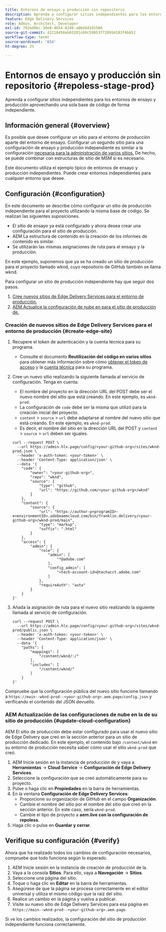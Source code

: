 ```yaml
---
title: Entornos de ensayo y producción sin repositorio
description: Aprenda a configurar sitios independientes para los entornos de ensayo y producción aprovechando una sola base de código de forma independiente.
feature: Edge Delivery Services
role: Admin, Architect, Developer
exl-id: 701bd9bc-30e8-4654-8248-a06d441d1504
source-git-commit: 42218450ab03201c69c59053f720954183f4b652
workflow-type: tm+mt
source-wordcount: '654'
ht-degree: 2%

---
```


# Entornos de ensayo y producción sin repositorio {#repoless-stage-prod}

Aprenda a configurar sitios independientes para los entornos de ensayo y producción aprovechando una sola base de código de forma independiente.

## Información general {#overview}

Es posible que desee configurar un sitio para el entorno de producción aparte del entorno de ensayo. Configurar un segundo sitio para una configuración de ensayo y producción independiente es similar a la configuración [ necesaria para la administración de varios sitios.](/help/edge/wysiwyg-authoring/repoless-msm.md) De hecho, se puede combinar con estructuras de sitio de MSM si es necesario.

Este documento utiliza el ejemplo típico de entornos de ensayo y producción independientes. Puede crear entornos independientes para cualquier entorno que desee.

## Configuración {#configuration}

En este documento se describe cómo configurar un sitio de producción independiente para el proyecto utilizando la misma base de código. Se realizan las siguientes suposiciones.

* El sitio de ensayo ya está configurado y ahora desea crear una configuración para el sitio de producción.
* AEM La estructura de contenido en la creación de los informes de contenido es similar.
* Se utilizarán las mismas asignaciones de ruta para el ensayo y la producción.

En este ejemplo, suponemos que ya se ha creado un sitio de producción para el proyecto llamado wknd, cuyo repositorio de GitHub también se llama wknd.

Para configurar un sitio de producción independiente hay que seguir dos pasos.

1. [Cree nuevos sitios de Edge Delivery Services para el entorno de producción.](#create-edge-site)
1. [AEM Actualice la configuración de nube en para el sitio de producción de.](#update-cloud-configuration)

### Creación de nuevos sitios de Edge Delivery Services para el entorno de producción {#create-edge-site}

1. Recupere el token de autenticación y la cuenta técnica para su programa.
   * Consulte el documento **Reutilización del código en varios sitios** para obtener más información sobre cómo [obtener el token de acceso](/help/edge/wysiwyg-authoring/repoless.md#access-token) y la [cuenta técnica](/help/edge/wysiwyg-authoring/repoless.md#access-control) para su programa.
1. Cree un nuevo sitio realizando la siguiente llamada al servicio de configuración. Tenga en cuenta:
   * El nombre del proyecto en la dirección URL del POST debe ser el nuevo nombre del sitio que está creando. En este ejemplo, es `wknd-prod`.
   * La configuración de `code` debe ser la misma que utilizó para la creación inicial del proyecto.
   * `content` > `source` > `url` debe adaptarse al nombre del nuevo sitio que está creando. En este ejemplo, es `wknd-prod`.
   * Es decir, el nombre del sitio en la dirección URL del POST y `content` > `source` > `url` deben ser iguales.

   ```text
   curl --request POST \
     --url https://admin.hlx.page/config/<your-github-org>/sites/wknd-prod.json \
     --header 'x-auth-token: <your-token>' \
     --header 'Content-Type: application/json' \
     --data '{
       "code": {
           "owner": "<your-github-org>",
           "repo": "wknd",
           "source": {
               "type": "github",
               "url": "https://github.com/<your-github-org>/wknd"
           }
       },
       "content": {
           "source": {
               "url": "https://author-p<programID>-e<environmentID>.adobeaemcloud.com/bin/franklin.delivery/<your-github-org>/wknd-prod/main",
               "type": "markup",
               "suffix": ".html"
           }
       },
       "access": {
           "admin": {
               "role": {
                   "admin": [
                       "*@adobe.com"
                   ],
                   "config_admin": [
                       "<tech-account-id>@techacct.adobe.com"
                   ]
               },
               "requireAuth": "auto"
           }
       }
   }'
   ```

1. Añada la asignación de ruta para el nuevo sitio realizando la siguiente llamada al servicio de configuración.

   ```text
   curl --request POST \
     --url https://admin.hlx.page/config/<your-github-org>/sites/wknd-prod/public.json \
     --header 'x-auth-token: <your-token>' \
     --header 'Content-Type: application/json' \
     --data '{
       "paths": {
           "mappings": [
               "/content/wknd/:/"
           ],
           "includes": [
               "/content/wknd/"
           ]
       }
   }'
   ```

Compruebe que la configuración pública del nuevo sitio funcione llamando a `https://main--wknd-prod--<your-github-org>.aem.page/config.json` y verificando el contenido del JSON devuelto.

### AEM Actualización de las configuraciones de nube en la de su sitio de producción {#update-cloud-configuration}

AEM El sitio de producción debe estar configurado para usar el nuevo sitio de Edge Delivery que creó en la sección anterior para un sitio de producción dedicado. En este ejemplo, el contenido bajo `/content/wknd` en su entorno de producción necesita saber cómo usar el sitio `wknd-prod` que creó.

1. AEM Inicie sesión en la instancia de producción de y vaya a **Herramientas** -> **Cloud Service** -> **Configuración de Edge Delivery Services**.
1. Seleccione la configuración que se creó automáticamente para su proyecto.
1. Pulse o haga clic en **Propiedades** en la barra de herramientas.
1. En la ventana **Configuración de Edge Delivery Services**:
   * Proporcione su organización de GitHub en el campo **Organización**.
   * Cambie el nombre del sitio por el nombre del sitio que creó en la sección anterior. En este caso, sería `wknd-prod`.
   * Cambie el tipo de proyecto a **aem.live con la configuración de repoless**.
1. Haga clic o pulse en **Guardar y cerrar**.

## Verifique su configuración {#verify}

Ahora que ha realizado todos los cambios de configuración necesarios, compruebe que todo funciona según lo esperado.

1. AEM Inicie sesión en la instancia de creación de producción de la.
1. Vaya a la consola **Sitios**. Para ello, vaya a **Navegación** -> **Sitios**.
1. Seleccione una página del sitio.
1. Toque o haga clic en **Editar** en la barra de herramientas.
1. Asegúrese de que la página se procesa correctamente en el editor universal y utiliza el mismo código que la raíz del sitio.
1. Realice un cambio en la página y vuelva a publicar.
1. Visite su nuevo sitio de Edge Delivery Services para esa página en `https://main--wknd-prod--<your-github-org>.aem.page`.

Si ve los cambios realizados, la configuración del sitio de producción independiente funciona correctamente.
